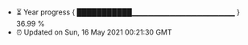 - ⏳ Year progress { ███████████▁▁▁▁▁▁▁▁▁▁▁▁▁▁▁▁▁▁▁ } 36.99 %
- ⏰ Updated on Sun, 16 May 2021 00:21:30 GMT

